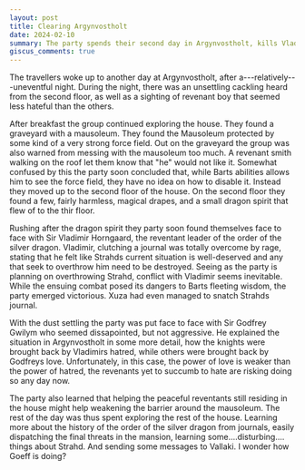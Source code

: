 ```yaml
---
layout: post
title: Clearing Argynvostholt
date: 2024-02-10
summary: The party spends their second day in Argynvostholt, kills Vladimir and meets Godfrey.
giscus_comments: true
---
```


The travellers woke up to another day at Argynvostholt, after a---relatively---uneventful night. During the night, there was an unsettling
cackling heard from the second floor, as well as a sighting of revenant boy that seemed less hateful than the others.

After breakfast the group continued exploring the house. They found a graveyard with a mausoleum. They found the Mausoleum protected by some kind of a very strong force field. Out on the graveyard the group was also warned from messing with the mausoleum too much. A revenant smith walking on the roof let them know that "he" would not like it. Somewhat confused by this the party soon concluded that, while Barts abilities allows him to see the force field, they have no idea on how to disable it. Instead they moved up to the second floor of the house. On the second floor they found a few, fairly harmless, magical drapes, and a small dragon spirit that flew of to the thir floor.

Rushing after the dragon spirit they party soon found themselves face to face with Sir Vladimir Horngaard, the reventant leader of the order of the silver dragon.
Vladimir, clutching a journal was totally overcome by rage, stating that he felt like Strahds current situation is well-deserved and any that seek to overthrow him need to be destroyed. Seeing as the party is planning on overthrowing Strahd, conflict with Vladimir seems inevitable. While the ensuing combat posed its dangers to Barts fleeting wisdom, the party emerged victorious. Xuza had even managed to snatch Strahds journal.

With the dust settling the party was put face to face with Sir Godfrey Gwilym who seemed dissapointed, but not aggressive. He explained the situation in Argynvostholt in some more detail, how the knights were brought back by Vladimirs hatred, while others were brought back by Godfreys love. Unfortunately, in this case, the power of love is weaker than the power of hatred, the revenants yet to succumb to hate are risking doing so any day now.

The party also learned that helping the peaceful reventants still residing in the house might help weakening the barrier around the mausoleum. The rest of the day was thus spent exploring the rest of the house. Learning more about the history of the order of the silver dragon from journals, easily dispatching the final threats in the mansion, learning some....disturbing.... things about Strahd. And sending some messages to Vallaki.
I wonder how Goeff is doing?
